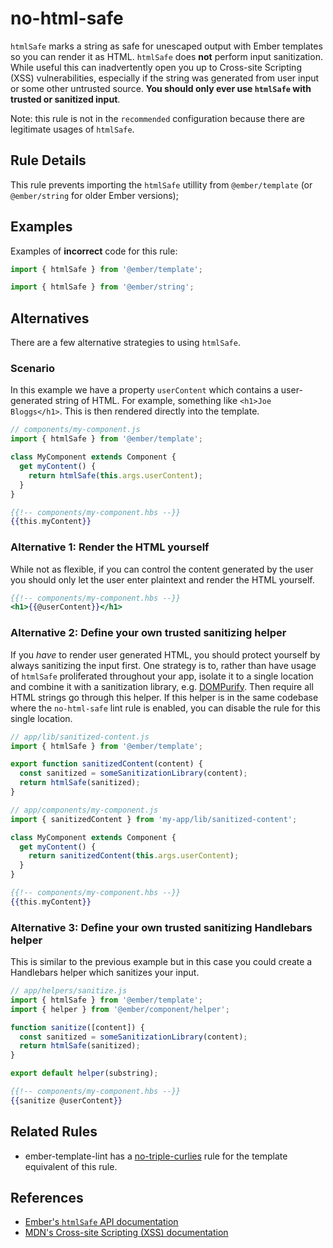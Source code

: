 # no-html-safe

`htmlSafe` marks a string as safe for unescaped output with Ember templates so you can render it as HTML. `htmlSafe` does **not** perform input sanitization. While useful this can inadvertently open you up to Cross-site Scripting (XSS) vulnerabilities, especially if the string was generated from user input or some other untrusted source. **You should only ever use `htmlSafe` with trusted or sanitized input**.

Note: this rule is not in the `recommended` configuration because there are legitimate usages of `htmlSafe`.

## Rule Details

This rule prevents importing the `htmlSafe` utillity from `@ember/template` (or `@ember/string` for older Ember versions);

## Examples

Examples of **incorrect** code for this rule:

```js
import { htmlSafe } from '@ember/template';
```

```js
import { htmlSafe } from '@ember/string';
```

## Alternatives

There are a few alternative strategies to using `htmlSafe`.

### Scenario

In this example we have a property `userContent` which contains a user-generated string of HTML. For example, something like `<h1>Joe Bloggs</h1>`. This is then rendered directly into the template.

``` js
// components/my-component.js
import { htmlSafe } from '@ember/template';

class MyComponent extends Component {
  get myContent() {
    return htmlSafe(this.args.userContent);
  }
}
```

```hbs
{{!-- components/my-component.hbs --}}
{{this.myContent}}
```

### Alternative 1: Render the HTML yourself

While not as flexible, if you can control the content generated by the user you should only let the user enter plaintext and render the HTML yourself.

```hbs
{{!-- components/my-component.hbs --}}
<h1>{{@userContent}}</h1>
```

### Alternative 2: Define your own trusted sanitizing helper

If you _have_ to render user generated HTML, you should protect yourself by always sanitizing the input first. One strategy is to, rather than have usage of `htmlSafe` proliferated throughout your app, isolate it to a single location and combine it with a sanitization library, e.g. [DOMPurify](https://github.com/cure53/DOMPurify). Then require all HTML strings go through this helper. If this helper is in the same codebase where the `no-html-safe` lint rule is enabled, you can disable the rule for this single location.

``` js
// app/lib/sanitized-content.js
import { htmlSafe } from '@ember/template';

export function sanitizedContent(content) {
  const sanitized = someSanitizationLibrary(content);
  return htmlSafe(sanitized);
}
```

```js
// app/components/my-component.js
import { sanitizedContent } from 'my-app/lib/sanitized-content';

class MyComponent extends Component {
  get myContent() {
    return sanitizedContent(this.args.userContent);
  }
}
```

```hbs
{{!-- components/my-component.hbs --}}
{{this.myContent}}
```

### Alternative 3: Define your own trusted sanitizing Handlebars helper

This is similar to the previous example but in this case you could create a Handlebars helper which sanitizes your input.

``` js
// app/helpers/sanitize.js
import { htmlSafe } from '@ember/template';
import { helper } from '@ember/component/helper';

function sanitize([content]) {
  const sanitized = someSanitizationLibrary(content);
  return htmlSafe(sanitized);
}

export default helper(substring);
```

```hbs
{{!-- components/my-component.hbs --}}
{{sanitize @userContent}}
```

## Related Rules

* ember-template-lint has a [no-triple-curlies](https://github.com/ember-template-lint/ember-template-lint/blob/master/docs/rule/no-triple-curlies.md) rule for the template equivalent of this rule.

## References

* [Ember's `htmlSafe` API documentation](https://api.emberjs.com/ember/release/functions/@ember%2Ftemplate/htmlSafe)
* [MDN's Cross-site Scripting (XSS) documentation](https://developer.mozilla.org/en-US/docs/Glossary/Cross-site_scripting)
